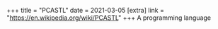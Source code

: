 +++
title = "PCASTL"
date = 2021-03-05
[extra]
link = "https://en.wikipedia.org/wiki/PCASTL"
+++
A programming language

